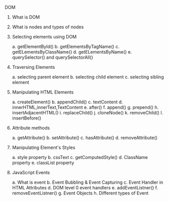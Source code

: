 DOM 

1. What is DOM

2. What is nodes and types of nodes

3. Selecting elements using DOM
    
    a. getElementById()
    b. getElementsByTagName()
    c. getELementsByClassName()
    d. getELementsByName()
    e. querySelector() and querySelectorAll()

4. Traversing Elements
    
    a. selecting parent element
    b. selecting child element
    c. selecting sibling element

5. Manipulating HTML Elements

    a. createElement()
    b. appendChild()
    c. textContent
    d. innerHTML,innerText,TextContent
    e. after()
    f. append()
    g. prepend()
    h. insertAdjacentHTML()
    i. replaceChild()
    j. cloneNode()
    k. removeChild()
    l. insertBefore()

6. Attribute methods
   
   a. getAttribute()
   b. setAttribute()
   c. hasAttribute()
   d. removeAttribute()

7. Manipulating Element's Styles
   
   a. style property 
   b. cssText 
   c. getComputedStyle()
   d. ClassName property
   e. classList property

8. JavaScript Events

   a. What is event
   b. Event Bubbling & Event Capturing 
   c. Event Handler in HTML Attributes
   d. DOM level 0 event handlers
   e. addEventListner()
   f. removeEventListner()
   g. Event Objects
   h. Different types of Event 


   